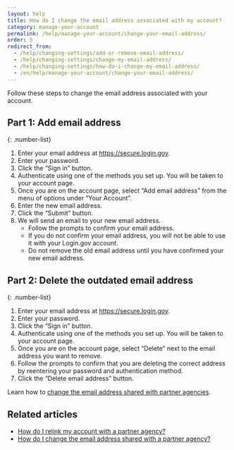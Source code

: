 ```yaml
---
layout: help
title: How do I change the email address associated with my account?
category: manage-your-account
permalink: /help/manage-your-account/change-your-email-address/
order: 5 
redirect_from:
  - /help/changing-settings/add-or-remove-email-address/
  - /help/changing-settings/change-my-email-address/
  - /help/changing-settings/how-do-i-change-my-email-address/
  - /en/help/manage-your-account/change-your-email-address/
---
```


Follow these steps to change the email address associated with your account.

## Part 1: Add email address

{: .number-list}
1. Enter your email address at <https://secure.login.gov>.
1. Enter your password.
1. Click the “Sign in” button.
1. Authenticate using one of the methods you set up. You will be taken to your account page.
1. Once you are on the account page, select “Add email address” from the menu of options under “Your Account”.
1. Enter the new email address.
1. Click the “Submit” button.
1. We will send an email to your new email address.
   * Follow the prompts to confirm your email address.
   * If you do not confirm your email address, you will not be able to use it with your Login.gov account.
   * Do not remove the old email address until you have confirmed your new email address.

## Part 2: Delete the outdated email address

{: .number-list}
1. Enter your email address at <https://secure.login.gov>.
1. Enter your password.
1. Click the “Sign in” button.
1. Authenticate using one of the methods you set up. You will be taken to your account page.
1. Once you are on the account page, select “Delete” next to the email address you want to remove.
1. Follow the prompts to confirm that you are deleting the correct address by reentering your password and authentication method.
1. Click the “Delete email address” button.

Learn how to [change the email address shared with partner agencies](#).

## Related articles

* [How do I relink my account with a partner agency?](#)
* [How do I change the email address shared with a partner agency?](#)
